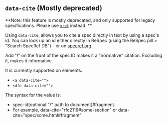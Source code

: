 ## `data-cite` (Mostly deprecated)

**Note: this feature is mostly deprecated, and only supported for legacy specifications. Please use [`xref`](xref) instead. **

Using `data-cite`, allows you to cite a spec directly in text by using a spec's id. You can look up an id either directly in ReSpec (using the ReSpec pill > "Search SpecRef DB") - or on [specref.org](http://www.specref.org/).   

Add "!" on the front of the spec ID makes it a "normative" citation. Excluding it, makes it informative.

It is currently supported on elements: 

  * `<a data-cite="">`
  * `<dfn data-cite="">`

The syntax for the value is:

 * spec-id[optional "/" path to document]#fragment. 
 * For example, data-cite="rfc2119#some-section" or data-cite="spec/some.html#fragment" 
